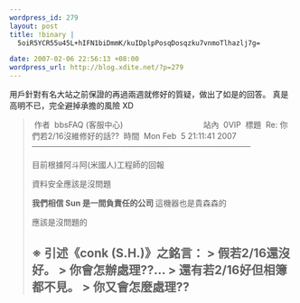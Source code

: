 ```yaml
--- 
wordpress_id: 279
layout: post
title: !binary |
  5oiR5YCR55u45L+hIFN1biDmmK/kuIDplpPosqDosqzku7vnmoTlhazlj7g=

date: 2007-02-06 22:56:13 +08:00
wordpress_url: http://blog.xdite.net/?p=279
---
```

用戶針對有名大站之前保證的再過兩週就修好的質疑，做出了如是的回答。 
真是高明不已，完全避掉承擔的風險 XD


<blockquote>&nbsp;作者&nbsp; bbsFAQ (客服中心)&nbsp;&nbsp;&nbsp;&nbsp;&nbsp;&nbsp;&nbsp;&nbsp;&nbsp;&nbsp;&nbsp;&nbsp;&nbsp;&nbsp;&nbsp;&nbsp;&nbsp;&nbsp;&nbsp;&nbsp;&nbsp;&nbsp;&nbsp;&nbsp;&nbsp;&nbsp;&nbsp;&nbsp;&nbsp;&nbsp;&nbsp;&nbsp;&nbsp;&nbsp;&nbsp; 站內&nbsp; 0VIP
&nbsp;標題&nbsp; Re: 你們若2/16沒維修好的話??
&nbsp;時間&nbsp; Mon Feb&nbsp; 5 21:11:41 2007
───────────────────────────────────────

目前根據阿斗阿(米國人)工程師的回報

資料安全應該是沒問題

<b>我們相信 Sun 是一間負責任的公司
</b>
這機器也是貴森森的

應該是沒問題的

※ 引述《conk (S.H.)》之銘言：
&gt; 假若2/16還沒好。
&gt; 你會怎辦處理??...
&gt; 還有若2/16好但相簿都不見。
&gt; 你又會怎麼處理??
--
</blockquote>
